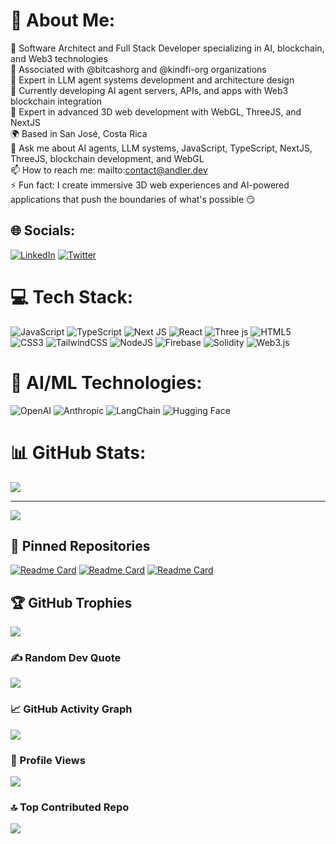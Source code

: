 # 💫 About Me:
🚀 Software Architect and Full Stack Developer specializing in AI, blockchain, and Web3 technologies<br/>
🏢 Associated with @bitcashorg and @kindfi-org organizations<br/>
🤖 Expert in LLM agent systems development and architecture design<br/>
🔬 Currently developing AI agent servers, APIs, and apps with Web3 blockchain integration<br/>
🎯 Expert in advanced 3D web development with WebGL, ThreeJS, and NextJS<br/>
🌍 Based in San José, Costa Rica<br/>
💬 Ask me about AI agents, LLM systems, JavaScript, TypeScript, NextJS, ThreeJS, blockchain development, and WebGL<br/>
📫 How to reach me: mailto:contact@andler.dev<br/>
⚡ Fun fact: I create immersive 3D web experiences and AI-powered applications that push the boundaries of what's possible 😏<br/>

## 🌐 Socials:
[![LinkedIn](https://img.shields.io/badge/LinkedIn-%230077B5.svg?logo=linkedin&logoColor=white)](https://linkedin.com/in/andlerrl)
[![Twitter](https://img.shields.io/badge/Twitter-%231DA1F2.svg?logo=Twitter&logoColor=white)](https://twitter.com/andlerrl)

# 💻 Tech Stack:
![JavaScript](https://img.shields.io/badge/javascript-%23323330.svg?style=for-the-badge&logo=javascript&logoColor=%23F7DF1E)
![TypeScript](https://img.shields.io/badge/typescript-%23007ACC.svg?style=for-the-badge&logo=typescript&logoColor=white)
![Next JS](https://img.shields.io/badge/Next-black?style=for-the-badge&logo=next.js&logoColor=white)
![React](https://img.shields.io/badge/react-%2320232a.svg?style=for-the-badge&logo=react&logoColor=%2361DAFB)
![Three js](https://img.shields.io/badge/threejs-black?style=for-the-badge&logo=three.js&logoColor=white)
![HTML5](https://img.shields.io/badge/html5-%23E34F26.svg?style=for-the-badge&logo=html5&logoColor=white)
![CSS3](https://img.shields.io/badge/css3-%231572B6.svg?style=for-the-badge&logo=css3&logoColor=white)
![TailwindCSS](https://img.shields.io/badge/tailwindcss-%2338B2AC.svg?style=for-the-badge&logo=tailwind-css&logoColor=white)
![NodeJS](https://img.shields.io/badge/node.js-6DA55F?style=for-the-badge&logo=node.js&logoColor=white)
![Firebase](https://img.shields.io/badge/firebase-%23039BE5.svg?style=for-the-badge&logo=firebase)
![Solidity](https://img.shields.io/badge/Solidity-%23363636.svg?style=for-the-badge&logo=solidity&logoColor=white)
![Web3.js](https://img.shields.io/badge/web3.js-F16822?style=for-the-badge&logo=web3.js&logoColor=white)

# 🤖 AI/ML Technologies:
![OpenAI](https://img.shields.io/badge/OpenAI-412991.svg?style=for-the-badge&logo=openai&logoColor=white)
![Anthropic](https://img.shields.io/badge/Anthropic-191919.svg?style=for-the-badge&logo=anthropic&logoColor=white)
![LangChain](https://img.shields.io/badge/LangChain-1C3C3C.svg?style=for-the-badge&logo=langchain&logoColor=white)
![Hugging Face](https://img.shields.io/badge/🤗%20Hugging%20Face-FFD21E.svg?style=for-the-badge&logoColor=black)

# 📊 GitHub Stats:
![](https://github-readme-stats.vercel.app/api?username=andlerrl&theme=dark&hide_border=false&include_all_commits=true&count_private=true)<br/>

---

![](https://github-readme-stats.vercel.app/api/top-langs/?username=andlerrl&theme=dark&hide_border=false&include_all_commits=true&count_private=true&layout=compact)


## 📌 Pinned Repositories
[![Readme Card](https://github-readme-stats.vercel.app/api/pin/?username=andlerrl&repo=mintmoment&theme=dark)](https://github.com/AndlerRL/andlerrl)
[![Readme Card](https://github-readme-stats.vercel.app/api/pin/?username=kindfi-org&repo=kindfi&theme=dark)](https://github.com/AndlerRL/andlerrl)
[![Readme Card](https://github-readme-stats.vercel.app/api/pin/?username=bitcashorg&repo=masterbots&theme=dark)](https://github.com/bitcashorg/masterbots)

## 🏆 GitHub Trophies
![](https://github-profile-trophy-taupe-iota.vercel.app/?username=andlerrl&theme=radical&no-frame=false&no-bg=false&margin-w=4)

### ✍️ Random Dev Quote
![](https://quotes-github-readme.vercel.app/api?type=horizontal&theme=radical)

### 📈 GitHub Activity Graph
![](https://github-readme-activity-graph.vercel.app/graph?username=andlerrl&theme=github-dark)

### 👀 Profile Views
![](https://komarev.com/ghpvc/?username=andlerrl&color=blue&style=flat)

### 🔝 Top Contributed Repo
![](https://github-contributor-stats.vercel.app/api?username=andlerrl&limit=5&theme=dark&combine_all_yearly_contributions=true)

<!-- Proudly created with GPRM ( https://gprm.itsvg.in ) -->
